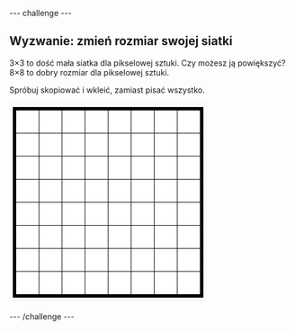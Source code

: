 --- challenge ---

## Wyzwanie: zmień rozmiar swojej siatki

3×3 to dość mała siatka dla pikselowej sztuki. Czy możesz ją powiększyć? 8×8 to dobry rozmiar dla pikselowej sztuki.

Spróbuj skopiować i wkleić, zamiast pisać wszystko.

![zrzut ekranu](images/pixel-art-grid-8.png)

--- /challenge ---